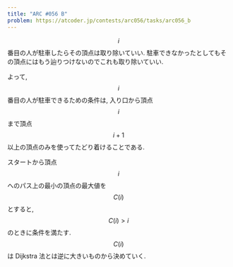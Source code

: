 ```yaml
---
title: "ARC #056 B"
problem: https://atcoder.jp/contests/arc056/tasks/arc056_b
---
```

$$ i $$ 番目の人が駐車したらその頂点は取り除いていい. 駐車できなかったとしてもその頂点にはもう辿りつけないのでこれも取り除いていい.

よって, $$ i $$ 番目の人が駐車できるための条件は, 入り口から頂点 $$ i $$ まで頂点 $$ i+1 $$ 以上の頂点のみを使ってたどり着けることである.

スタートから頂点 $$ i $$ へのパス上の最小の頂点の最大値を $$ C(i) $$ とすると, $$ C(i) \gt i $$ のときに条件を満たす. $$ C(i) $$ は Dijkstra 法とは逆に大きいものから決めていく.
